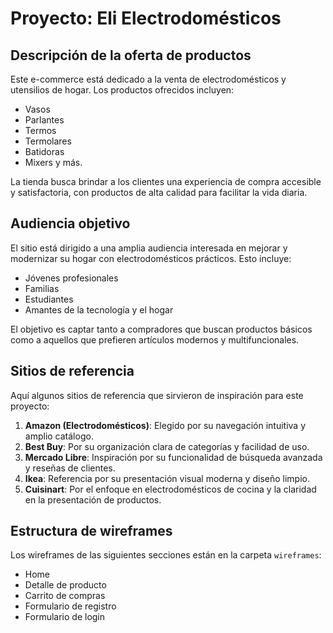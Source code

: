 # Proyecto: Eli Electrodomésticos

## Descripción de la oferta de productos
Este e-commerce está dedicado a la venta de electrodomésticos y utensilios de hogar. Los productos ofrecidos incluyen:
- Vasos
- Parlantes
- Termos
- Termolares
- Batidoras
- Mixers
y más.

La tienda busca brindar a los clientes una experiencia de compra accesible y satisfactoria, con productos de alta calidad para facilitar la vida diaria.

## Audiencia objetivo
El sitio está dirigido a una amplia audiencia interesada en mejorar y modernizar su hogar con electrodomésticos prácticos. Esto incluye:
- Jóvenes profesionales
- Familias
- Estudiantes
- Amantes de la tecnología y el hogar

El objetivo es captar tanto a compradores que buscan productos básicos como a aquellos que prefieren artículos modernos y multifuncionales.

## Sitios de referencia
Aquí algunos sitios de referencia que sirvieron de inspiración para este proyecto:

1. **Amazon (Electrodomésticos)**: Elegido por su navegación intuitiva y amplio catálogo.
2. **Best Buy**: Por su organización clara de categorías y facilidad de uso.
3. **Mercado Libre**: Inspiración por su funcionalidad de búsqueda avanzada y reseñas de clientes.
4. **Ikea**: Referencia por su presentación visual moderna y diseño limpio.
5. **Cuisinart**: Por el enfoque en electrodomésticos de cocina y la claridad en la presentación de productos.

## Estructura de wireframes
Los wireframes de las siguientes secciones están en la carpeta `wireframes`:
- Home
- Detalle de producto
- Carrito de compras
- Formulario de registro
- Formulario de login



